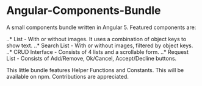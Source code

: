 # Angular-Components-Bundle
A small components bundle written in Angular 5. 
Featured components are: 

..* List - With or without images. It uses a combination of object keys to show text.
..* Search List - With or without images, filtered by object keys.
..* CRUD Interface - Consists of 4 lists and a scrollable form.
..* Request List - Consists of Add/Remove, Ok/Cancel, Accept/Decline buttons.

This little bundle features Helper Functions and Constants. This will be available on npm.
Contributions are appreciated.
